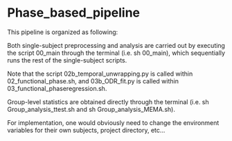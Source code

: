 # Phase_based_pipeline

This pipeline is organized as following:

Both single-subject preprocessing and analysis are carried out by executing the script 00_main through the terminal (i.e. sh 00_main), which sequentially runs the rest of the single-subject scripts. 

Note that the script 02b_temporal_unwrapping.py is called within 02_functional_phase.sh, and 03b_ODR_fit.py is called within 03_functional_phaseregression.sh. 

Group-level statistics are obtained directly through the terminal (i.e. sh Group_analysis_ttest.sh and sh Group_analysis_MEMA.sh).  

For implementation, one would obviously need to change the environment variables for their own subjects, project directory, etc...
